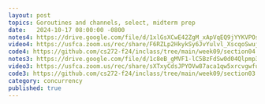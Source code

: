 ```yaml
---
layout: post
topics: Goroutines and channels, select, midterm prep
date:   2024-10-17 08:00:00 -0800
notes4: https://drive.google.com/file/d/1xlGsXCwE42ZgM_xApVqEQ9jYYKVPOsx_/view?usp=sharing
video4: https://usfca.zoom.us/rec/share/F6RZLp2HkykSy6JvYulvl_XscqoSwujp-FpMF05z3jwdcDmkW2WwCuCHyY1n1i7q.dWjWtQU_xnBdhph5
code4: https://github.com/cs272-f24/inclass/tree/main/week09/section04
notes3: https://drive.google.com/file/d/1c8eB_gMVF1-lC5BzFdSw0d04Qlpmp3jm/view?usp=sharing
video3: https://usfca.zoom.us/rec/share/sXTxyCdsJPYOVw87aca1qw5xrcvgwfuqF4H4Lr2_u5PtfxoXKoBykFjWW9STVVG0.O89XDwvJTTU5N6U3
code3: https://github.com/cs272-f24/inclass/tree/main/week09/section03
category: concurrency
published: true
---
```


